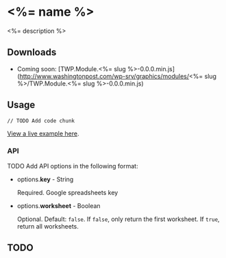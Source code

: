 # <%= name %>

<%= description %>

## Downloads

- Coming soon: [TWP.Module.<%= slug %>-0.0.0.min.js](http://www.washingtonpost.com/wp-srv/graphics/modules/<%= slug %>/TWP.Module.<%= slug %>-0.0.0.min.js)

## Usage

    // TODO Add code chunk

[View a live example here](example/index.html).

### API

TODO Add API options in the following format:

- options.**key** - String

  Required. Google spreadsheets key

- options.**worksheet** - Boolean

  Optional. Default: `false`. If `false`, only return the first
  worksheet. If `true`, return all worksheets.

## TODO
